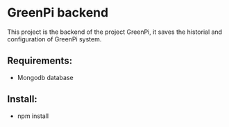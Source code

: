 # GreenPi backend
This project is the backend of the project GreenPi, it saves the historial and configuration of GreenPi system.

## Requirements:
- Mongodb database
## Install:
- npm install
